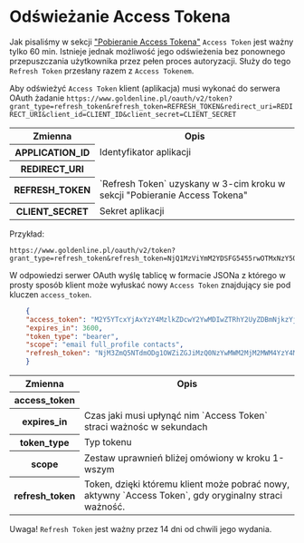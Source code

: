# Odświeżanie Access Tokena

Jak pisaliśmy w sekcji ["Pobieranie Access Tokena"](../authorization/retrieving_access_token.md) `Access Token` jest ważny tylko 60 min. Istnieje jednak możliwość jego odświeżenia bez ponownego przepuszczania użytkownika przez pełen proces autoryzacji. Służy do tego `Refresh Token` przesłany razem z `Access Tokenem`.

Aby odświeżyć `Access Token` klient (aplikacja) musi wykonać do serwera OAuth żadanie `https://www.goldenline.pl/oauth/v2/token?grant_type=refresh_token&refresh_token=REFRESH_TOKEN&redirect_uri=REDIRECT_URI&client_id=CLIENT_ID&client_secret=CLIENT_SECRET`

<table>
        <tr>
            <th>Zmienna</th>
            <th>Opis</th>
        </tr>
        <tr>
            <th>APPLICATION_ID</th>
            <td>Identyfikator aplikacji</td>
        </tr>
        <tr>
            <th>REDIRECT_URI</th>
            <td></td>
        </tr>
        <tr>
            <th>REFRESH_TOKEN</th>
            <td>`Refresh Token` uzyskany w 3-cim kroku w sekcji "Pobieranie Access Tokena"</td>
        </tr>
        <tr>
            <th>CLIENT_SECRET</th>
            <td>Sekret aplikacji</td>
        </tr>
</table>

Przykład:

```
https://www.goldenline.pl/oauth/v2/token?grant_type=refresh_token&refresh_token=NjQ1MzViYmM2YDSFG5455rwOTMxNzY5OWEyOGRiMDhlNzJhZGFkNDFmYjBkNmYzMmI0YjJjMTFhNGI3MTlkZA&redirect_uri=http://www.example.com&client_id=1_5fw8bn7dk084ffgE4kc0o80wsw0wskcck08wc4gow080cwc0gw&client_secret=58ceu78y1joc0owk0wdgr8040skk4ksoc8g0840ww
```

W odpowiedzi serwer OAuth wyślę tablicę w formacie JSONa z którego w prosty sposób klient może wyłuskać nowy `Access Token` znajdujący sie pod kluczen `access_token`.

```json
    {
    "access_token": "M2Y5YTcxYjAxYzY4MzlkZDcwY2YwMDIwZTRhY2UyZDBmNjkzYjgyMDhkYzI4YzMxOTcyMjBkODcwNzQ1YmRiMw",
    "expires_in": 3600,
    "token_type": "bearer",
    "scope": "email full_profile contacts",
    "refresh_token": "NjM3ZmQ5NTdmODg1OWZiZGJiMzQ0NzYwMWM2MjM2MWM4YzY4MDY1YmUwYmQ0YjY0NzhhYzQ0ODcwZTJlNzYxZA"
    }
```

<table>
        <tr>
            <th>Zmienna</th>
            <th>Opis</th>
        </tr>
        <tr>
            <th>access_token</th>
            <td></td>
        </tr>
        <tr>
            <th>expires_in</th>
            <td>Czas jaki musi upłynąć nim `Access Token` straci ważnośc w sekundach</td>
        </tr>
        <tr>
            <th>token_type</th>
            <td>Typ tokenu</td>
        </tr>
        <tr>
            <th>scope</th>
            <td>Zestaw uprawnień bliżej omówiony w kroku 1-wszym</td>
        </tr>
        <tr>
            <th>refresh_token</th>
            <td>Token, dzięki któremu klient może pobrać nowy, aktywny `Access Token`, gdy oryginalny straci ważność.</td>
        </tr>
</table>

Uwaga! `Refresh Token` jest ważny przez 14 dni od chwili jego wydania.
